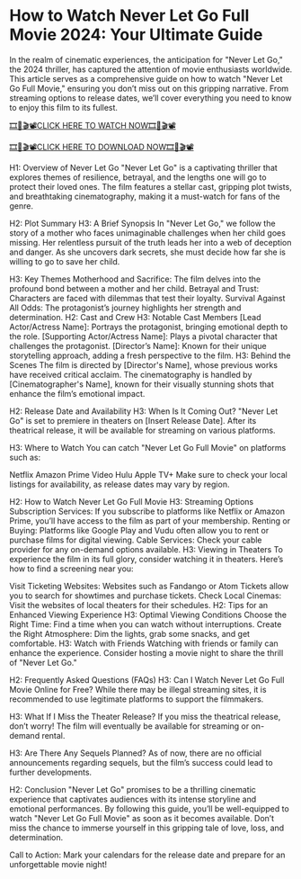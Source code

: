 # How to Watch Never Let Go Full Movie 2024: Your Ultimate Guide

In the realm of cinematic experiences, the anticipation for "Never Let Go," the 2024 thriller, has captured the attention of movie enthusiasts worldwide. This article serves as a comprehensive guide on how to watch "Never Let Go Full Movie," ensuring you don’t miss out on this gripping narrative. From streaming options to release dates, we’ll cover everything you need to know to enjoy this film to its fullest.

[🎞️🎥🎬📽️CLICK HERE TO WATCH NOW🎞️🎥🎬📽️](https://cutt.ly/CeUGlpU0)

[🎞️🎥🎬📽️CLICK HERE TO DOWNLOAD NOW🎞️🎥🎬📽️](https://cutt.ly/CeUGlpU0)

H1: Overview of Never Let Go
"Never Let Go" is a captivating thriller that explores themes of resilience, betrayal, and the lengths one will go to protect their loved ones. The film features a stellar cast, gripping plot twists, and breathtaking cinematography, making it a must-watch for fans of the genre.

H2: Plot Summary
H3: A Brief Synopsis
In "Never Let Go," we follow the story of a mother who faces unimaginable challenges when her child goes missing. Her relentless pursuit of the truth leads her into a web of deception and danger. As she uncovers dark secrets, she must decide how far she is willing to go to save her child.

H3: Key Themes
Motherhood and Sacrifice: The film delves into the profound bond between a mother and her child.
Betrayal and Trust: Characters are faced with dilemmas that test their loyalty.
Survival Against All Odds: The protagonist’s journey highlights her strength and determination.
H2: Cast and Crew
H3: Notable Cast Members
[Lead Actor/Actress Name]: Portrays the protagonist, bringing emotional depth to the role.
[Supporting Actor/Actress Name]: Plays a pivotal character that challenges the protagonist.
[Director’s Name]: Known for their unique storytelling approach, adding a fresh perspective to the film.
H3: Behind the Scenes
The film is directed by [Director's Name], whose previous works have received critical acclaim. The cinematography is handled by [Cinematographer's Name], known for their visually stunning shots that enhance the film’s emotional impact.

H2: Release Date and Availability
H3: When Is It Coming Out?
"Never Let Go" is set to premiere in theaters on [Insert Release Date]. After its theatrical release, it will be available for streaming on various platforms.

H3: Where to Watch
You can catch "Never Let Go Full Movie" on platforms such as:

Netflix
Amazon Prime Video
Hulu
Apple TV+
Make sure to check your local listings for availability, as release dates may vary by region.

H2: How to Watch Never Let Go Full Movie
H3: Streaming Options
Subscription Services: If you subscribe to platforms like Netflix or Amazon Prime, you’ll have access to the film as part of your membership.
Renting or Buying: Platforms like Google Play and Vudu often allow you to rent or purchase films for digital viewing.
Cable Services: Check your cable provider for any on-demand options available.
H3: Viewing in Theaters
To experience the film in its full glory, consider watching it in theaters. Here’s how to find a screening near you:

Visit Ticketing Websites: Websites such as Fandango or Atom Tickets allow you to search for showtimes and purchase tickets.
Check Local Cinemas: Visit the websites of local theaters for their schedules.
H2: Tips for an Enhanced Viewing Experience
H3: Optimal Viewing Conditions
Choose the Right Time: Find a time when you can watch without interruptions.
Create the Right Atmosphere: Dim the lights, grab some snacks, and get comfortable.
H3: Watch with Friends
Watching with friends or family can enhance the experience. Consider hosting a movie night to share the thrill of "Never Let Go."

H2: Frequently Asked Questions (FAQs)
H3: Can I Watch Never Let Go Full Movie Online for Free?
While there may be illegal streaming sites, it is recommended to use legitimate platforms to support the filmmakers.

H3: What If I Miss the Theater Release?
If you miss the theatrical release, don’t worry! The film will eventually be available for streaming or on-demand rental.

H3: Are There Any Sequels Planned?
As of now, there are no official announcements regarding sequels, but the film’s success could lead to further developments.

H2: Conclusion
"Never Let Go" promises to be a thrilling cinematic experience that captivates audiences with its intense storyline and emotional performances. By following this guide, you’ll be well-equipped to watch "Never Let Go Full Movie" as soon as it becomes available. Don’t miss the chance to immerse yourself in this gripping tale of love, loss, and determination.

Call to Action: Mark your calendars for the release date and prepare for an unforgettable movie night!
